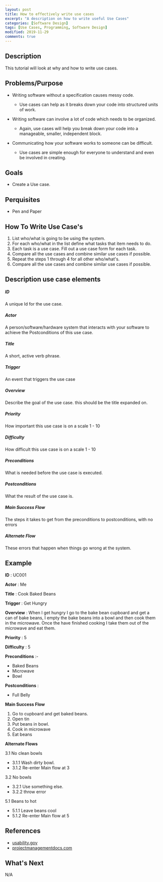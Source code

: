 ```yaml
---
layout: post
title: How to effectively write use cases
excerpt: "A description on how to write useful Use Cases"
categories: [Software Design]
tags: [Use Cases, Programming, Software Design]
modified: 2019-11-29
comments: true
---
```


## Description
This tutorial will look at why and how to write use cases.

## Problems/Purpose
* Writing software without a specification causes messy code.
  * Use cases can help as it breaks down your code into structured units of work.

* Writing software can involve a lot of code which needs to be organized.
  * Again, use cases will help you break down your code into a manageable, smaller, independent block.

* Communicating how your software works to someone can be difficult.
  * Use cases are simple enough for everyone to understand and even be involved in creating.

## Goals
* Create a Use case.

## Perquisites
* Pen and Paper

## How To Write Use Case's
1. List who/what is going to be using the system.
2. For each who/what in the list define what tasks that item needs to do.
3. Each task is a use case. Fill out a use case form for each task.
4. Compare all the use cases and combine similar use cases if possible.
5. Repeat the steps 1 through 4 for all other who/what's.
6. Compare all the use cases and combine similar use cases if possible.

## Description use case elements

##### ID
A unique Id for the use case.

##### Actor
A person/software/hardware system that interacts with your software to achieve the Postconditions of this use case.

##### Title
A short, active verb phrase.

##### Trigger
An event that triggers the use case

##### Overview
Describe the goal of the use case. this should be the title expanded on.

##### Priority
How important this use case is on a scale 1 - 10

##### Difficulty
How difficult this use case is on a scale 1 - 10

##### Preconditions
What is needed before the use case is executed.

##### Postconditions
What the result of the use case is.

##### Main Success Flow
The steps it takes to get from the preconditions to postconditions, with no errors

##### Alternate Flow
These errors that happen when things go wrong at the system.

## Example

**ID** :
UC001

**Actor** :
Me

**Title** :
Cook Baked Beans

**Trigger** :
Get Hungry

**Overview** :
When I get hungry I go to the bake bean cupboard and get a can of bake beans, I empty the bake beans into a bowl and then cook them in the microwave. Once the have finished cooking I take them out of the microwave and eat them.

**Priority** :
5

**Difficulty** :
5

**Preconditions** :-
* Baked Beans
* Microwave
* Bowl

**Postconditions** :
* Full Belly

**Main Success Flow**
1. Go to cupboard and get baked beans.
2. Open tin
3. Put beans in bowl.
4. Cook in microwave
5. Eat beans

**Alternate Flows**

3.1 No clean bowls
  * 3.1.1 Wash dirty bowl.
  * 3.1.2 Re-enter Main flow at 3

3.2 No bowls
  * 3.2.1 Use something else.
  * 3.2.2 throw error

5.1 Beans to hot
  * 5.1.1 Leave beans cool
  * 5.1.2 Re-enter Main flow at 5


## References
* [usability.gov](https://www.usability.gov/how-to-and-tools/methods/use-cases.html)
* [projectmanagementdocs.com](https://www.projectmanagementdocs.com/template/project-documents/use-case-document/#axzz66hvMDUZ5)

## What's Next
N/A
